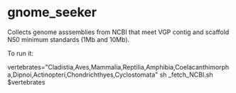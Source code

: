 # gnome_seeker
 
Collects genome asssemblies from NCBI that meet VGP contig and scaffold N50 minimum standards (1Mb and 10Mb).

To run it:

vertebrates="Cladistia,Aves,Mammalia,Reptilia,Amphibia,Coelacanthimorpha,Dipnoi,Actinopteri,Chondrichthyes,Cyclostomata"
sh _fetch_NCBI.sh $vertebrates


